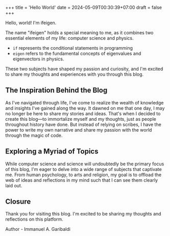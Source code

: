 +++
title = 'Hello World'
date = 2024-05-09T00:30:39+07:00
draft = false
+++

Hello, world! I'm ifeigen. 

The name "ifeigen" holds a special meaning to me, as it combines two essential elements of my life: computer science and physics. 
- `if` represents the conditional statements in programming
- `eigen` refers to the fundamental concepts of eigenvalues and eigenvectors in physics. 

These two subjects have shaped my passion and curiosity, and I'm excited to share my thoughts and experiences with you through this blog.

## The Inspiration Behind the Blog

As I've navigated through life, I've come to realize the wealth of knowledge and insights I've gained along the way. It dawned on me that one day, I may no longer be here to share my stories and ideas. That's when I decided to create this blog—to immortalize myself and my thoughts, just as people throughout history have done. But instead of relying on scribes, I have the power to write my own narrative and share my passion with the world through the magic of code.

## Exploring a Myriad of Topics

While computer science and science will undoubtedly be the primary focus of this blog, I'm eager to delve into a wide range of subjects that captivate me. From human psychology, to arts and religion, my goal is to offload the web of ideas and reflections in my mind such that I can see them clearly laid out.

## Closure

Thank you for visiting this blog. I'm excited to be sharing my thoughts and reflections on this platform.

Author - Immanuel A. Garibaldi
